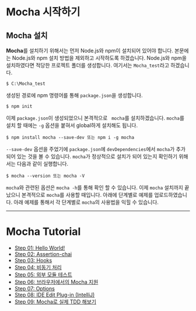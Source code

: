 # Mocha 시작하기

## Mocha 설치
**Mocha**를 설치하기 위해서는 먼저 Node.js와 npm이 설치되어 있어야 합니다. 
본문에는 Node.js와 npm 설치 방법을 제외하고 시작하도록 하겠습니다.
Node.js와 npm을 설치하였다면 적당한 프로젝트 폴더를 생성합니다. 여기서는 `Mocha_test`라고 하겠습니다.

```
$ C:\Mocha_test
```

생성된 경로에 npm 명령어를 통해 `package.json`을 생성합니다.

```
$ npm init
```

이제 `package.json`이 생성되었으니 본격적으로 ` mocha`를 설치하겠습니다. `mocha`를 설치 할 때에는 `-g` 옵션을 붙혀서 global하게 
설치해도 됩니다.

```
$ npm install mocha --save-dev 또는 npm i -g mocha
```
`--save-dev` 옵션을 주었기에 `package.json`에 `devDependencies`에서 `mocha`가 추가되어 있는 것을 볼 수 있습니다.
`mocha`가 정상적으로 설치가 되어 있는지 확인하기 위해서는 다음과 같이 실행합니다.

```
$ mocha --version 또는 mocha -V
```
`mocha`와 관련된 옵션은 `mocha -h`를 통해 확인 할 수 있습니다. 이제 `mocha` 설치까지 끝났으니 본격적으로 `mocha`를 사용할 때입니다.
아래에 단계별로 예제를 업로드하였습니다. 아래 예제를 통해서 각 단계별로 `mocha`의 사용법을 익힐 수 있습니다.


- - -
# Mocha Tutorial

* [Step 01: Hello World!](https://github.com/kdydesign/Mocha-Tutorial/tree/master/step01-Hello%20World!)
* [Step 02: Assertion-chai](https://github.com/kdydesign/Mocha-Tutorial/tree/master/step02-chai)
* [Step 03: Hooks](https://github.com/kdydesign/Mocha-Tutorial/tree/master/step03-Hooks)
* [Step 04: 비동기 처리](https://github.com/kdydesign/Mocha-Tutorial/tree/master/step04-Asynchronous)
* [Step 05: 외부 모듈 테스트](https://github.com/kdydesign/Mocha-Tutorial/tree/master/step04-Asynchronous)
* [Step 06: 브라우저에서의 Mocha 지원](https://github.com/kdydesign/Mocha-Tutorial/tree/master/step02-chai)
* [Step 07: Options](https://github.com/kdydesign/Mocha-Tutorial/tree/master/step02-chai)
* [Step 08: IDE Edit Plug-in (IntelliJ)](https://github.com/kdydesign/Mocha-Tutorial/tree/master/step02-chai)
* [Step 09: Mocha로 실제 TDD 해보기](https://github.com/kdydesign/Mocha-Tutorial/tree/master/step02-chai)
